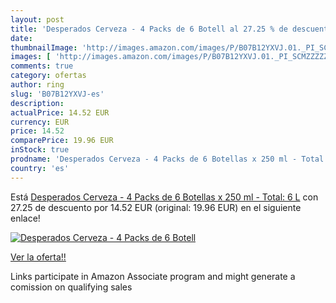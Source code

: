 ```yaml
---
layout: post
title: 'Desperados Cerveza - 4 Packs de 6 Botell al 27.25 % de descuento'
date: 
thumbnailImage: 'http://images.amazon.com/images/P/B07B12YXVJ.01._PI_SCMZZZZZZZ_._SL200_.jpg'
images: [ 'http://images.amazon.com/images/P/B07B12YXVJ.01._PI_SCMZZZZZZZ_._SL200_.jpg' ]
comments: true
category: ofertas
author: ring
slug: 'B07B12YXVJ-es'
description:
actualPrice: 14.52 EUR
currency: EUR
price: 14.52
comparePrice: 19.96 EUR
inStock: true
prodname: 'Desperados Cerveza - 4 Packs de 6 Botellas x 250 ml - Total: 6 L'
country: 'es'
---
```


Está [Desperados Cerveza - 4 Packs de 6 Botellas x 250 ml - Total: 6 L](https://www.amazon.es/dp/B07B12YXVJ/?tag=tolees-21) con 27.25 de descuento por 14.52 EUR (original: 19.96 EUR) en el siguiente enlace!

[![Desperados Cerveza - 4 Packs de 6 Botell](http://images.amazon.com/images/P/B07B12YXVJ.01._PI_SCMZZZZZZZ_._SL200_.jpg)](https://www.amazon.es/dp/B07B12YXVJ/?tag=tolees-21)

[Ver la oferta!!](https://www.amazon.es/dp/B07B12YXVJ/?tag=tolees-21)

Links participate in Amazon Associate program and might generate a comission on qualifying sales


